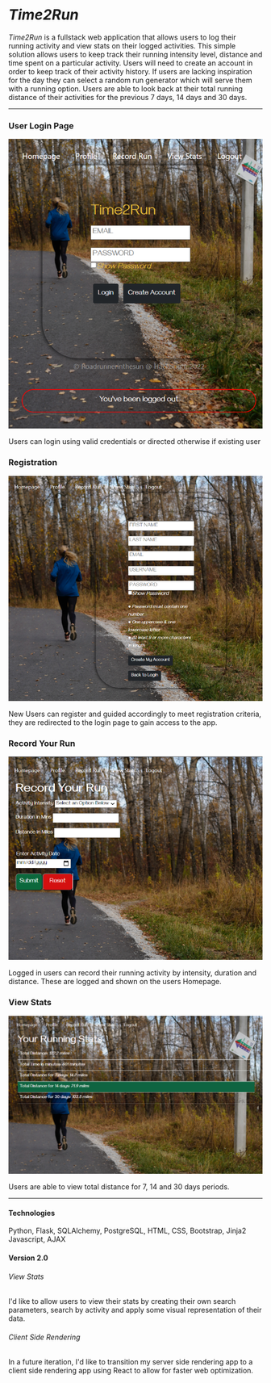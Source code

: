 *Time2Run*
===========

*Time2Run* is a fullstack web application that allows users to log their running activity and view stats on their logged activities. This simple solution allows users to keep track their running intensity level, distance and time spent on a particular activity. Users will need to create an account in order to keep track of their activity history. If users are lacking inspiration for the day they can select a random run generator which will serve them with a running option. Users are able to look back at their total running distance of their activities for the previous 7 days, 14 days and 30 days.

***
### User Login Page
![Homepage](/static/img/Login.png)

Users can login using valid credentials or directed otherwise if existing user

### Registration
![Registration](/static/img/Registration.png)

New Users can register and guided accordingly to meet registration criteria, they are redirected to the login page to gain access to the app.

### Record Your Run
![Record Your Run](/static/img/record-your-run.png)

Logged in users can record their running activity by intensity, duration and distance. These are logged and shown on the users Homepage.

### View Stats
![View Stats](/static/img/view-stats.png)

Users are able to view total distance for 7, 14 and 30 days periods. 

***

#### Technologies
Python, Flask, SQLAlchemy, PostgreSQL,
HTML, CSS, Bootstrap, Jinja2
Javascript, AJAX


#### Version 2.0

###### View Stats
I'd like to allow users to view their stats by creating their own search parameters, search by activity and apply some visual representation of their data.

###### Client Side Rendering
In a future iteration, I'd like to transition my server side rendering app to a client side rendering app using React to allow for faster web optimization.

